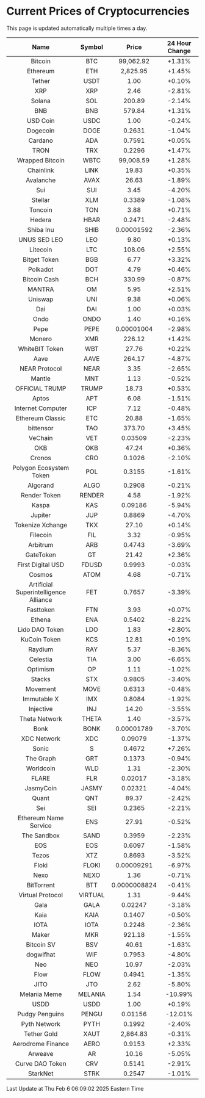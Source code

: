 # Current Prices of Cryptocurrencies
This page is updated automatically multiple times a day.

| Name | Symbol | Price | 24 Hour Change |
| :---: |:---:| :---: | :---: |
| Bitcoin | BTC | 99,062.92 | +1.31% |
| Ethereum | ETH | 2,825.95 | +1.45% |
| Tether | USDT | 1.00 | +0.10% |
| XRP | XRP | 2.46 | -2.81% |
| Solana | SOL | 200.89 | -2.14% |
| BNB | BNB | 579.84 | +1.31% |
| USD Coin | USDC | 1.00 | -0.24% |
| Dogecoin | DOGE | 0.2631 | -1.04% |
| Cardano | ADA | 0.7591 | +0.05% |
| TRON | TRX | 0.2296 | +1.47% |
| Wrapped Bitcoin | WBTC | 99,008.59 | +1.28% |
| Chainlink | LINK | 19.83 | +0.35% |
| Avalanche | AVAX | 26.63 | -1.89% |
| Sui | SUI | 3.45 | -4.20% |
| Stellar | XLM | 0.3389 | -1.08% |
| Toncoin | TON | 3.88 | +0.71% |
| Hedera | HBAR | 0.2471 | -2.48% |
| Shiba Inu | SHIB | 0.00001592 | -2.36% |
| UNUS SED LEO | LEO | 9.80 | +0.13% |
| Litecoin | LTC | 108.06 | +2.55% |
| Bitget Token | BGB | 6.77 | +3.32% |
| Polkadot | DOT | 4.79 | +0.46% |
| Bitcoin Cash | BCH | 330.99 | -0.87% |
| MANTRA | OM | 5.95 | +2.51% |
| Uniswap | UNI | 9.38 | +0.06% |
| Dai | DAI | 1.00 | +0.03% |
| Ondo | ONDO | 1.40 | +0.16% |
| Pepe | PEPE | 0.00001004 | -2.98% |
| Monero | XMR | 226.12 | +1.42% |
| WhiteBIT Token | WBT | 27.76 | +0.22% |
| Aave | AAVE | 264.17 | -4.87% |
| NEAR Protocol | NEAR | 3.35 | -2.65% |
| Mantle | MNT | 1.13 | -0.52% |
| OFFICIAL TRUMP | TRUMP | 18.73 | +0.53% |
| Aptos | APT | 6.08 | -1.51% |
| Internet Computer | ICP | 7.12 | -0.48% |
| Ethereum Classic | ETC | 20.88 | -1.65% |
| bittensor | TAO | 373.70 | +3.45% |
| VeChain | VET | 0.03509 | -2.23% |
| OKB | OKB | 47.24 | +0.36% |
| Cronos | CRO | 0.1026 | -2.10% |
| Polygon Ecosystem Token | POL | 0.3155 | -1.61% |
| Algorand | ALGO | 0.2908 | -0.21% |
| Render Token | RENDER | 4.58 | -1.92% |
| Kaspa | KAS | 0.09186 | -5.94% |
| Jupiter | JUP | 0.8869 | -4.70% |
| Tokenize Xchange | TKX | 27.10 | +0.14% |
| Filecoin | FIL | 3.32 | -0.95% |
| Arbitrum | ARB | 0.4743 | -3.69% |
| GateToken | GT | 21.42 | +2.36% |
| First Digital USD | FDUSD | 0.9993 | -0.03% |
| Cosmos | ATOM | 4.68 | -0.71% |
| Artificial Superintelligence Alliance | FET | 0.7657 | -3.39% |
| Fasttoken | FTN | 3.93 | +0.07% |
| Ethena | ENA | 0.5402 | -8.22% |
| Lido DAO Token | LDO | 1.83 | +2.80% |
| KuCoin Token | KCS | 12.81 | +0.19% |
| Raydium | RAY | 5.37 | -8.36% |
| Celestia | TIA | 3.00 | -6.65% |
| Optimism | OP | 1.11 | -1.02% |
| Stacks | STX | 0.9805 | -3.40% |
| Movement | MOVE | 0.6313 | -0.48% |
| Immutable X | IMX | 0.8084 | -1.92% |
| Injective | INJ | 14.20 | -3.55% |
| Theta Network | THETA | 1.40 | -3.57% |
| Bonk | BONK | 0.00001789 | -3.70% |
| XDC Network | XDC | 0.09079 | -1.37% |
| Sonic | S | 0.4672 | +7.26% |
| The Graph | GRT | 0.1373 | -0.94% |
| Worldcoin | WLD | 1.31 | -2.30% |
| FLARE | FLR | 0.02017 | -3.18% |
| JasmyCoin | JASMY | 0.02321 | -4.04% |
| Quant | QNT | 89.37 | -2.42% |
| Sei | SEI | 0.2365 | -2.21% |
| Ethereum Name Service | ENS | 27.91 | -0.52% |
| The Sandbox | SAND | 0.3959 | -2.23% |
| EOS | EOS | 0.6097 | -1.58% |
| Tezos | XTZ | 0.8693 | -3.52% |
| Floki | FLOKI | 0.00009291 | -6.97% |
| Nexo | NEXO | 1.36 | -0.71% |
| BitTorrent | BTT | 0.0000008824 | -0.41% |
| Virtual Protocol | VIRTUAL | 1.31 | -9.44% |
| Gala | GALA | 0.02247 | -3.18% |
| Kaia | KAIA | 0.1407 | -0.50% |
| IOTA | IOTA | 0.2248 | -2.36% |
| Maker | MKR | 921.18 | -1.55% |
| Bitcoin SV | BSV | 40.61 | -1.63% |
| dogwifhat | WIF | 0.7953 | -4.80% |
| Neo | NEO | 10.97 | -2.03% |
| Flow | FLOW | 0.4941 | -1.35% |
| JITO | JTO | 2.62 | -5.80% |
| Melania Meme | MELANIA | 1.54 | -10.99% |
| USDD | USDD | 1.00 | +0.19% |
| Pudgy Penguins | PENGU | 0.01156 | -12.01% |
| Pyth Network | PYTH | 0.1992 | -2.40% |
| Tether Gold | XAUT | 2,864.83 | -0.31% |
| Aerodrome Finance | AERO | 0.9153 | +2.33% |
| Arweave | AR | 10.16 | -5.05% |
| Curve DAO Token | CRV | 0.5141 | -2.91% |
| StarkNet | STRK | 0.2547 | -1.01% |

Last Update at Thu Feb  6 06:09:02 2025 Eastern Time
